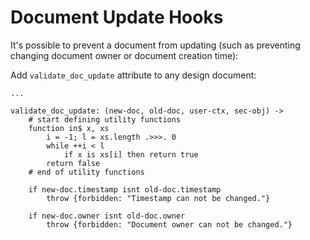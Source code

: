 # Document Update Hooks

It's possible to prevent a document from updating (such as preventing changing
document owner or document creation time):

Add `validate_doc_update` attribute to any design document:

```ls
...

validate_doc_update: (new-doc, old-doc, user-ctx, sec-obj) ->
    # start defining utility functions
    function in$ x, xs
        i = -1; l = xs.length .>>>. 0
        while ++i < l
            if x is xs[i] then return true
        return false
    # end of utility functions

    if new-doc.timestamp isnt old-doc.timestamp
        throw {forbidden: "Timestamp can not be changed."}

    if new-doc.owner isnt old-doc.owner
        throw {forbidden: "Document owner can not be changed."}

```
